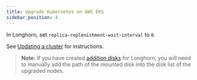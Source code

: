 ```yaml
---
title: Upgrade Kubernetes on AWS EKS
sidebar_position: 4
---
```


In Longhorn, set `replica-replenishment-wait-interval` to `0`.

See [Updating a cluster](https://docs.aws.amazon.com/eks/latest/userguide/update-cluster.html) for instructions.

> **Note:** If you have created [addition disks](../manage-node-group-on-eks#create-additional-volume) for Longhorn, you will need to manually add the path of the mounted disk into the disk list of the upgraded nodes.